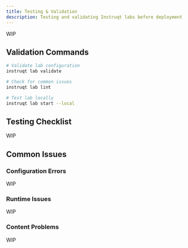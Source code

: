 ```yaml
---
title: Testing & Validation
description: Testing and validating Instruqt labs before deployment
---
```


WIP

## Validation Commands

```bash
# Validate lab configuration
instruqt lab validate

# Check for common issues
instruqt lab lint

# Test lab locally
instruqt lab start --local
```

## Testing Checklist

WIP

## Common Issues

### Configuration Errors
WIP

### Runtime Issues
WIP

### Content Problems
WIP